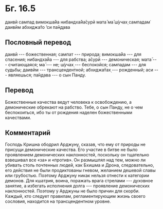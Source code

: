 # Бг. 16.5
даивӣ сампад вимокша̄йа
нибандха̄йа̄сурӣ мата̄
ма̄ ш́учах̣ сампадам̇ даивӣм
абхиджа̄то ’си па̄н̣д̣ава
## Пословный перевод

даивӣ --- божественная; сампат --- природа; вимокша̄йа --- для спасения;
нибандха̄йа --- для рабства; а̄сурӣ --- демоническая; мата̄ ---
считающаяся; ма̄ --- не; ш́учах̣ --- беспокойся; сампадам --- для судьбы;
даивӣм --- трансцендентной; абхиджа̄тах̣ --- рожденный; аси --- являешься;
па̄н̣д̣ава --- о сын Панду.

## Перевод

Божественные качества ведут человека к освобождению, а демонические
обрекают на рабство. Тебе, о сын Панду, не о чем беспокоиться, ибо ты от
рождения наделен божественными качествами.

## Комментарий

Господь Кришна ободрил Арджуну, сказав, что ему от природы не присущи
демонические качества. Его участие в битве не было проявлением
демонических наклонностей, поскольку он тщательно взвешивал все «за» и
«против». Он размышлял над тем, можно ли убивать столь почтенных людей,
как Бхишма и Дрона, следовательно, его действия не были продиктованы
гневом, желанием дешевой славы или грубостью. Поэтому Арджуну никак
нельзя отнести к категории демонов. Для кшатрия, воина, поражать врага
стрелами --- духовное занятие, а избегать исполнения долга ---
проявление демонических наклонностей. Поэтому у Арджуны не было причин
для скорби. Каждый, кто следует правилам, регламентирующим жизнь своего
сословия, находится на трансцендентном уровне.
